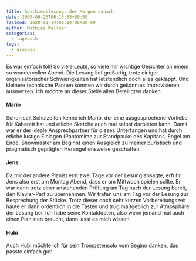 ```yaml
---
title: Abschiedslesung, der Morgen danach
date: 2005-06-23T06:15:55+00:00
lastmod: 2020-02-14T00:14:08+00:00
author: Mathias Wellner
categories:
  - tagebuch
tags:
  - dresden  
---
```

Es war einfach toll! So viele Leute, so viele mir wichtige Gesichter an einem so wundervollen Abend. Die Lesung lief großartig, trotz einiger organisatorischer Schwierigkeiten hat letztendlich doch alles geklappt. Und kleinere technische Pannen konnten wir durch gekonntes Improvisieren ausmerzen. Ich möchte an dieser Stelle allen Beteiligten danken.

#### Mario

Schon seit Schulzeiten kenne ich Mario, der eine ausgesprochene Vorliebe für Kabarett hat und etliche Sketche auch mal selbst darbieten kann. Damit war er der ideale Ansprechpartner für dieses Unterfangen und hat durch etliche lustige Einlagen (Pantomime zur Standpauke des Kapitäns, Engel am Ende, Showmaster am Beginn) einen Ausgleich zu meiner puristisch und pragmatisch geprägten Herangehensweise geschaffen.

#### Jens

Da mir der andere Pianist erst zwei Tage vor der Lesung absagte, erfuhr Jens also erst am Montag Abend, dass er am Mittwoch spielen sollte. Er war dann trotz einer anstehenden Prüfung am Tag nach der Lesung bereit, den Klavier-Part zu übernehmen. Wir trafen uns am Tag vor der Lesung zur Besprechung der Stücke. Trotz dieser doch sehr kurzen Vorbereitungszeit haute er dann ordentlich in die Tasten und trug maßgeblich zur Atmosphäre der Lesung bei. Ich habe seine Kontaktdaten, also wenn jemand mal auch einen Pianisten braucht, dann lasst es mich wissen.

#### Hubi

Auch Hubi möchte ich für sein Trompetensolo vom Beginn danken, das passte einfach gut!

